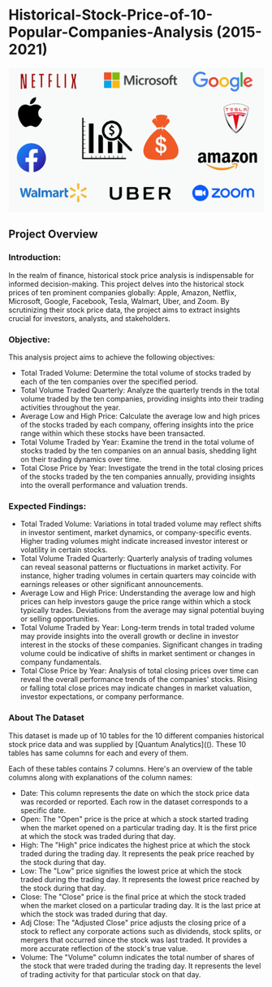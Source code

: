 # Historical-Stock-Price-of-10-Popular-Companies-Analysis (2015-2021)
![](Historical_Stock_Price_Of_10_Popular_Companies_image.jpg)

## Project Overview
### Introduction:
In the realm of finance, historical stock price analysis is indispensable for informed decision-making. This project delves into the historical stock prices of ten prominent companies globally: Apple, Amazon, Netflix, Microsoft, Google, Facebook, Tesla, Walmart, Uber, and Zoom. By scrutinizing their stock price data, the project aims to extract insights crucial for investors, analysts, and stakeholders.

### Objective:
This analysis project aims to achieve the following objectives:
- Total Traded Volume: Determine the total volume of stocks traded by each of the ten companies over the specified period.
- Total Volume Traded Quarterly: Analyze the quarterly trends in the total volume traded by the ten companies, providing insights into their trading activities throughout the year.
- Average Low and High Price: Calculate the average low and high prices of the stocks traded by each company, offering insights into the price range within which these stocks have been transacted.
- Total Volume Traded by Year: Examine the trend in the total volume of stocks traded by the ten companies on an annual basis, shedding light on their trading dynamics over time.
- Total Close Price by Year: Investigate the trend in the total closing prices of the stocks traded by the ten companies annually, providing insights into the overall performance and valuation trends.

### Expected Findings:
- Total Traded Volume: Variations in total traded volume may reflect shifts in investor sentiment, market dynamics, or company-specific events. Higher trading volumes might indicate increased investor interest or volatility in certain stocks.
- Total Volume Traded Quarterly: Quarterly analysis of trading volumes can reveal seasonal patterns or fluctuations in market activity. For instance, higher trading volumes in certain quarters may coincide with earnings releases or other significant announcements.
- Average Low and High Price: Understanding the average low and high prices can help investors gauge the price range within which a stock typically trades. Deviations from the average may signal potential buying or selling opportunities.
- Total Volume Traded by Year: Long-term trends in total traded volume may provide insights into the overall growth or decline in investor interest in the stocks of these companies. Significant changes in trading volume could be indicative of shifts in market sentiment or changes in company fundamentals.
- Total Close Price by Year: Analysis of total closing prices over time can reveal the overall performance trends of the companies' stocks. Rising or falling total close prices may indicate changes in market valuation, investor expectations, or company performance.

### About The Dataset
This dataset is made up of 10 tables for the 10 different companies historical stock price data and was supplied by [Quantum Analytics]((). These 10 tables has same columns for each and every of them.  

Each of these tables contains 7 columns. Here's an overview of the table columns along with explanations of the column names:
- Date: This column represents the date on which the stock price data was recorded or reported. Each row in the dataset corresponds to a specific date.
- Open: The "Open" price is the price at which a stock started trading when the market opened on a particular trading day. It is the first price at which the stock was traded during that day.
- High: The "High" price indicates the highest price at which the stock traded during the trading day. It represents the peak price reached by the stock during that day.
- Low: The "Low" price signifies the lowest price at which the stock traded during the trading day. It represents the lowest price reached by the stock during that day.
- Close: The "Close" price is the final price at which the stock traded when the market closed on a particular trading day. It is the last price at which the stock was traded during that day.
- Adj Close: The "Adjusted Close" price adjusts the closing price of a stock to reflect any corporate actions such as dividends, stock splits, or mergers that occurred since the stock was last traded. It provides a more accurate reflection of the stock's true value.
- Volume: The "Volume" column indicates the total number of shares of the stock that were traded during the trading day. It represents the level of trading activity for that particular stock on that day.


